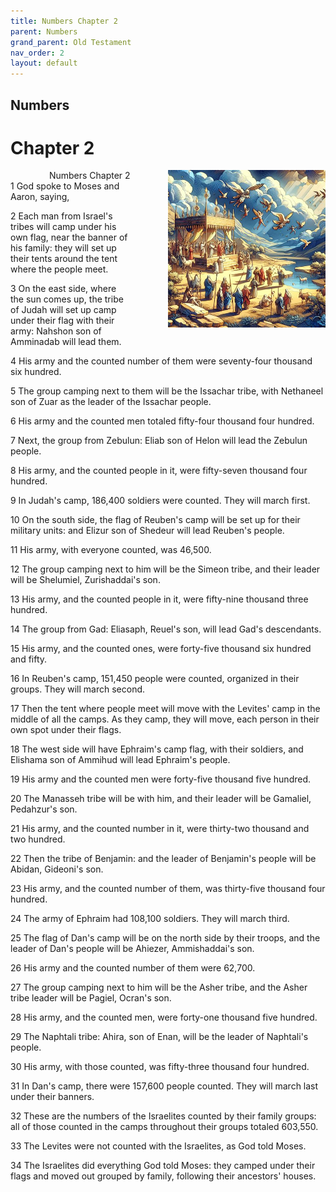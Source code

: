 ```yaml
---
title: Numbers Chapter 2
parent: Numbers
grand_parent: Old Testament
nav_order: 2
layout: default
---
```


## Numbers

# Chapter 2

<div style="clear: both; text-align: right;">
    <img src="/assets/Image/Numbers/500/2.jpg" alt="Numbers Chapter 2" class="chapter-image" style="max-width: 50%; height: auto; float: right; margin: 0 0 10px 10px; padding-left: 10%;">
    <figcaption style="font-size: 14px;">Numbers Chapter 2</figcaption>
</div>
1 God spoke to Moses and Aaron, saying,

2 Each man from Israel's tribes will camp under his own flag, near the banner of his family: they will set up their tents around the tent where the people meet.

3 On the east side, where the sun comes up, the tribe of Judah will set up camp under their flag with their army: Nahshon son of Amminadab will lead them.

4 His army and the counted number of them were seventy-four thousand six hundred.

5 The group camping next to them will be the Issachar tribe, with Nethaneel son of Zuar as the leader of the Issachar people.

6 His army and the counted men totaled fifty-four thousand four hundred.

7 Next, the group from Zebulun: Eliab son of Helon will lead the Zebulun people.

8 His army, and the counted people in it, were fifty-seven thousand four hundred.

9 In Judah's camp, 186,400 soldiers were counted. They will march first.

10 On the south side, the flag of Reuben's camp will be set up for their military units: and Elizur son of Shedeur will lead Reuben's people.

11 His army, with everyone counted, was 46,500.

12 The group camping next to him will be the Simeon tribe, and their leader will be Shelumiel, Zurishaddai's son.

13 His army, and the counted people in it, were fifty-nine thousand three hundred.

14 The group from Gad: Eliasaph, Reuel's son, will lead Gad's descendants.

15 His army, and the counted ones, were forty-five thousand six hundred and fifty.

16 In Reuben's camp, 151,450 people were counted, organized in their groups. They will march second.

17 Then the tent where people meet will move with the Levites' camp in the middle of all the camps. As they camp, they will move, each person in their own spot under their flags.

18 The west side will have Ephraim's camp flag, with their soldiers, and Elishama son of Ammihud will lead Ephraim's people.

19 His army and the counted men were forty-five thousand five hundred.

20 The Manasseh tribe will be with him, and their leader will be Gamaliel, Pedahzur's son.

21 His army, and the counted number in it, were thirty-two thousand and two hundred.

22 Then the tribe of Benjamin: and the leader of Benjamin's people will be Abidan, Gideoni's son.

23 His army, and the counted number of them, was thirty-five thousand four hundred.

24 The army of Ephraim had 108,100 soldiers. They will march third.

25 The flag of Dan's camp will be on the north side by their troops, and the leader of Dan's people will be Ahiezer, Ammishaddai's son.

26 His army and the counted number of them were 62,700.

27 The group camping next to him will be the Asher tribe, and the Asher tribe leader will be Pagiel, Ocran's son.

28 His army, and the counted men, were forty-one thousand five hundred.

29 The Naphtali tribe: Ahira, son of Enan, will be the leader of Naphtali's people.

30 His army, with those counted, was fifty-three thousand four hundred.

31 In Dan's camp, there were 157,600 people counted. They will march last under their banners.

32 These are the numbers of the Israelites counted by their family groups: all of those counted in the camps throughout their groups totaled 603,550.

33 The Levites were not counted with the Israelites, as God told Moses.

34 The Israelites did everything God told Moses: they camped under their flags and moved out grouped by family, following their ancestors' houses.


